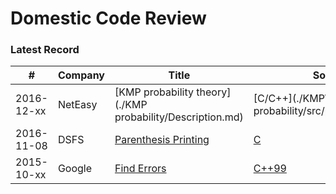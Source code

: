 Domestic Code Review
====================

### Latest Record

| # | Company | Title | Solution | TimeExpected | Difficulty |
|---|---------|-------|----------|--------------|------------|
|2016-12-xx| NetEasy | [KMP probability theory](./KMP probability/Description.md) | [C/C++](./KMP\ probability/src/programming.cpp) |30(mins) |Hard|
|2016-11-08| DSFS | [Parenthesis Printing](./parenthesisMtch20161108-DSFS/Description.md) | [C](./parenthesisMtch20161108-DSFS/src/parenthesis_mtch.c) | 30(mins) |Easy|
|2015-10-xx| Google | [Find Errors](./findErrors201510-Google/Description.md) | [C++99](./findErrors201510-Google/main.cpp) | 5(mins) |Easy|

